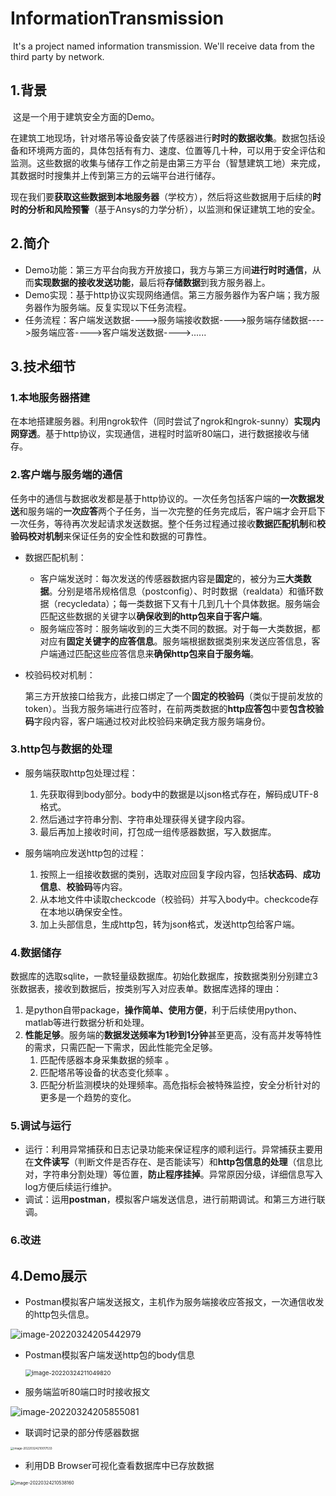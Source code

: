 # InformationTransmission
​	It's a project named information transmission. We'll receive data from the third party by network.

## 1.背景

​	这是一个用于建筑安全方面的Demo。

​	在建筑工地现场，针对塔吊等设备安装了传感器进行**时时的数据收集**。数据包括设备和环境两方面的，具体包括有有力、速度、位置等几十种，可以用于安全评估和监测。这些数据的收集与储存工作之前是由第三方平台（智慧建筑工地）来完成，其数据时时搜集并上传到第三方的云端平台进行储存。

​	现在我们要**获取这些数据到本地服务器**（学校方），然后将这些数据用于后续的**时时的分析和风险预警**（基于Ansys的力学分析），以监测和保证建筑工地的安全。

## 2.简介

* Demo功能：第三方平台向我方开放接口，我方与第三方间**进行时时通信**，从而**实现数据的接收发送功能**，最后将**存储数据**到我方服务器上。
* Demo实现：基于http协议实现网络通信。第三方服务器作为客户端；我方服务器作为服务端。反复实现以下任务流程。
* 任务流程：客户端发送数据---->服务端接收数据---->服务端存储数据---->服务端应答---->客户端发送数据---->......

## 3.技术细节

### 1.本地服务器搭建

​	在本地搭建服务器。利用ngrok软件（同时尝试了ngrok和ngrok-sunny）**实现内网穿透**。基于http协议，实现通信，进程时时监听80端口，进行数据接收与储存。

### 2.客户端与服务端的通信

​	任务中的通信与数据收发都是基于http协议的。一次任务包括客户端的**一次数据发送**和服务端的**一次应答**两个子任务，当一次完整的任务完成后，客户端才会开启下一次任务，等待再次发起请求发送数据。整个任务过程通过接收**数据匹配机制**和**校验码校对机制**来保证任务的安全性和数据的可靠性。

* 数据匹配机制：

  * 客户端发送时：每次发送的传感器数据内容是**固定**的，被分为**三大类数据**。分别是塔吊规格信息（postconfig）、时时数据（realdata）和循环数据（recycledata）；每一类数据下又有十几到几十个具体数据。服务端会匹配这些数据的关键字以**确保收到的http包来自于客户端**。
  * 服务端应答时：服务端收到的三大类不同的数据。对于每一大类数据，都对应有**固定关键字的应答信息**。服务端根据数据类别来发送应答信息，客户端通过匹配这些应答信息来**确保http包来自于服务端**。

* 校验码校对机制：

  第三方开放接口给我方，此接口绑定了一个**固定的校验码**（类似于提前发放的token）。当我方服务端进行应答时，在前两类数据的**http应答包**中要**包含校验码**字段内容，客户端通过校对此校验码来确定我方服务端身份。

### 3.http包与数据的处理

* 服务端获取http包处理过程：
  1.  先获取得到body部分。body中的数据是以json格式存在，解码成UTF-8格式。
  2.  然后通过字符串分割、字符串处理获得关键字段内容。
  3.  最后再加上接收时间，打包成一组传感器数据，写入数据库。

* 服务端响应发送http包的过程：
  1. 按照上一组接收数据的类别，选取对应回复字段内容，包括**状态码**、**成功信息**、**校验码**等内容。
  2. 从本地文件中读取checkcode（校验码）并写入body中。checkcode存在本地以确保安全性。
  3. 加上头部信息，生成http包，转为json格式，发送http包给客户端。

### 4.数据储存

​	数据库的选取sqlite，一款轻量级数据库。初始化数据库，按数据类别分别建立3张数据表，接收到数据后，按类别写入对应表单。数据库选择的理由：

1. 是python自带package，**操作简单、使用方便**，利于后续使用python、matlab等进行数据分析和处理。
2. **性能足够**。服务端的**数据发送频率为1秒到1分钟**甚至更高，没有高并发等特性的需求，只需匹配一下需求，因此性能完全足够。
   1. 匹配传感器本身采集数据的频率 。
   2. 匹配塔吊等设备的状态变化频率 。
   3. 匹配分析监测模块的处理频率。高危指标会被特殊监控，安全分析针对的更多是一个趋势的变化。

### 5.调试与运行

* 运行：利用异常捕获和日志记录功能来保证程序的顺利运行。异常捕获主要用在**文件读写**（判断文件是否存在、是否能读写）和**http包信息的处理**（信息比对，字符串分割处理）等位置，**防止程序挂掉**。异常原因分级，详细信息写入log方便后续运行维护。
* 调试：运用**postman**，模拟客户端发送信息，进行前期调试。和第三方进行联调。

### 6.改进



## 4.Demo展示

* Postman模拟客户端发送报文，主机作为服务端接收应答报文，一次通信收发的http包头信息。

![image-20220324205442979](E:\Code_master\InformationTransmission\Server_py\Picture\readme-pic1.png)

* Postman模拟客户端发送http包的body信息

  <img src="E:\Code_master\InformationTransmission\Server_py\Picture\readme-pic2.png" alt="image-20220324211049820" style="zoom: 67%;" />

* 服务端监听80端口时时接收报文

![image-20220324205855081](E:\Code_master\InformationTransmission\Server_py\Picture\readme-pic3.png)

* 联调时记录的部分传感器数据

<img src="E:\Code_master\InformationTransmission\Server_py\Picture\readme-pic4.png" alt="image-20220324210017533" style="zoom: 33%;" />

* 利用DB Browser可视化查看数据库中已存放数据

<img src="E:\Code_master\InformationTransmission\Server_py\Picture\readme-pic5.png" alt="image-20220324210538160" style="zoom:50%;" />
